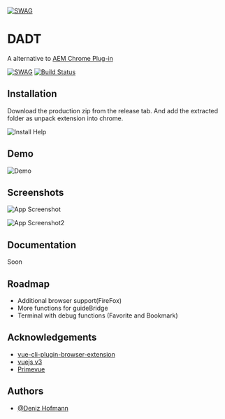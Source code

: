 [![SWAG](https://***REMOVED***/Hori4/NUyAfATa74.png/raw)](https://***REMOVED***/Hori4/ziwUSETe00.png/raw) 
# DADT

A alternative to [AEM Chrome Plug-in](https://chrome.google.com/webstore/detail/aem-chrome-plug-in/ejdcnikffjleeffpigekhccpepplaode?hl=de)


[![SWAG](https://img.shields.io/badge/100%25-SWAG-orange)](https://img.shields.io/badge/100%25-SWAG-orange) 
[![Build Status](https://***REMOVED***/api/badges/deniz/DADT/status.svg)](https://***REMOVED***/deniz/DADT)

## Installation

Download the production zip from the release tab. And add the extracted folder as unpack extension into chrome.

![Install Help](https://***REMOVED***/Hori4/VAsibeyI32.gif/raw)

    
## Demo

![Demo](https://***REMOVED***/Hori4/taluYIWU06.gif/raw)
## Screenshots

![App Screenshot](https://***REMOVED***/Hori4/NiMUkiPa55.png/raw)

![App Screenshot2](https://***REMOVED***/Hori4/qeWUNEYo21.png/raw)
  
## Documentation
Soon  

## Roadmap

- Additional browser support(FireFox)
- More functions for guideBridge
- Terminal with debug functions (Favorite and Bookmark)

  
## Acknowledgements

 - [vue-cli-plugin-browser-extension](https://github.com/adambullmer/vue-cli-plugin-browser-extension)
 - [vuejs v3](https://v3.vuejs.org/)
 - [Primevue](https://www.primefaces.org/primevue/)

  
## Authors

- [@Deniz Hofmann](https://git.legendary-drop.de/root)

  